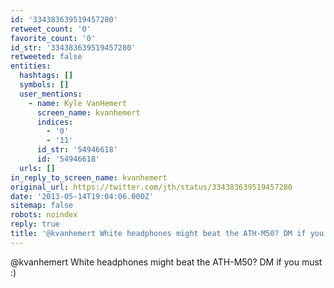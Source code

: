```yaml
---
id: '334383639519457280'
retweet_count: '0'
favorite_count: '0'
id_str: '334383639519457280'
retweeted: false
entities:
  hashtags: []
  symbols: []
  user_mentions:
    - name: Kyle VanHemert
      screen_name: kvanhemert
      indices:
        - '0'
        - '11'
      id_str: '54946618'
      id: '54946618'
  urls: []
in_reply_to_screen_name: kvanhemert
original_url: https://twitter.com/jth/status/334383639519457280
date: '2013-05-14T19:04:06.000Z'
sitemap: false
robots: noindex
reply: true
title: '@kvanhemert White headphones might beat the ATH-M50? DM if you must :)'
---
```


@kvanhemert White headphones might beat the ATH-M50? DM if you must :)